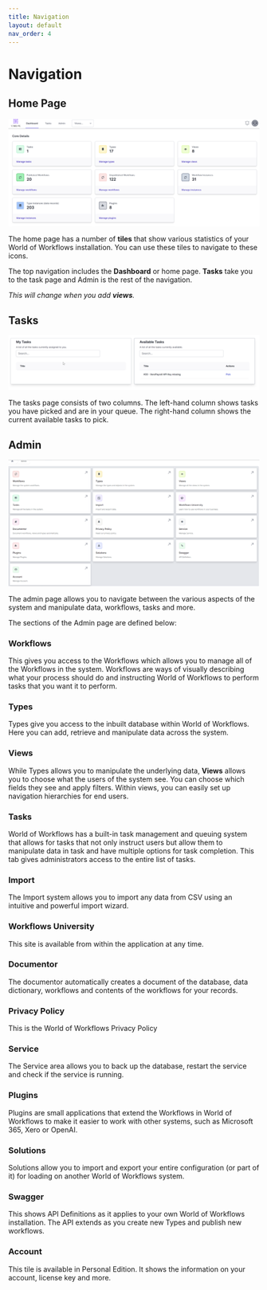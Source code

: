 ```yaml
---
title: Navigation
layout: default
nav_order: 4
---
```

# Navigation

## Home Page
![Home Page](2024-07-10-09-20-03.png)

The home page has a number of **tiles** that show various statistics of your World of Workflows installation.  You can use these tiles to navigate to these icons.

The top navigation includes the **Dashboard** or home page. **Tasks** take you to the task page and Admin is the rest of the navigation.

*This will change when you add **views**.*

## Tasks

![Tasks Page](2024-07-10-09-22-21.png)

The tasks page consists of two columns. The left-hand column shows tasks you have picked and are in your queue. The right-hand column shows the current available tasks to pick.

## Admin

![Admin page](image.png)

The admin page allows you to navigate between the various aspects of the system and manipulate data, workflows, tasks and more.

The sections of the Admin page are defined below:

### Workflows

This gives you access to the Workflows which allows you to manage all of the Workflows in the system. Workflows are ways of visually describing what your process should do and instructing World of Workflows to perform tasks that you want it to perform.

### Types

Types give you access to the inbuilt database within World of Workflows. Here you can add, retrieve and manipulate data across the system.

### Views

While Types allows you to manipulate the underlying data, **Views** allows you to choose what the users of the system see. You can choose which fields they see and apply filters. Within views, you can easily set up navigation hierarchies for end users.

### Tasks

World of Workflows has a built-in task management and queuing system that allows for tasks that not only instruct users but allow them to manipulate data in task and have multiple options for task completion. This tab gives administrators access to the entire list of tasks.

### Import

The Import system allows you to import any data from CSV using an intuitive and powerful import wizard.

### Workflows University

This site is available from within the application at any time.

### Documentor

The documentor automatically creates a document of the database, data dictionary, workflows and contents of the workflows for your records.

### Privacy Policy

This is the World of Workflows Privacy Policy

### Service

The Service area allows you to back up the database, restart the service and check if the service is running.

### Plugins

Plugins are small applications that extend the Workflows in World of Workflows to make it easier to work with other systems, such as Microsoft 365, Xero or OpenAI.

### Solutions

Solutions allow you to import and export your entire configuration (or part of it) for loading on another World of Workflows system.

### Swagger

This shows API Definitions as it applies to your own World of Workflows installation.  The API extends as you create new Types and publish new workflows. 

### Account

This tile is available in Personal Edition.  It shows the information on your account, license key and more.



